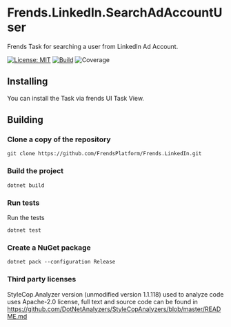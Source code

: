 # Frends.LinkedIn.SearchAdAccountUser
Frends Task for searching a user from LinkedIn Ad Account.

[![License: MIT](https://img.shields.io/badge/License-MIT-green.svg)](https://opensource.org/licenses/MIT)
[![Build](https://github.com/FrendsPlatform/Frends.LinkedIn/actions/workflows/SearchAdAccountUser_build_and_test_on_main.yml/badge.svg)](https://github.com/FrendsPlatform/Frends.LinkedIn/actions)
![Coverage](https://app-github-custom-badges.azurewebsites.net/Badge?key=FrendsPlatform/Frends.LinkedIn/Frends.LinkedIn.SearchAdAccountUser|main)

## Installing

You can install the Task via frends UI Task View.

## Building

### Clone a copy of the repository

`git clone https://github.com/FrendsPlatform/Frends.LinkedIn.git`

### Build the project

`dotnet build`

### Run tests

Run the tests

`dotnet test`

### Create a NuGet package

`dotnet pack --configuration Release`

### Third party licenses

StyleCop.Analyzer version (unmodified version 1.1.118) used to analyze code uses Apache-2.0 license, full text and source code can be found in https://github.com/DotNetAnalyzers/StyleCopAnalyzers/blob/master/README.md
